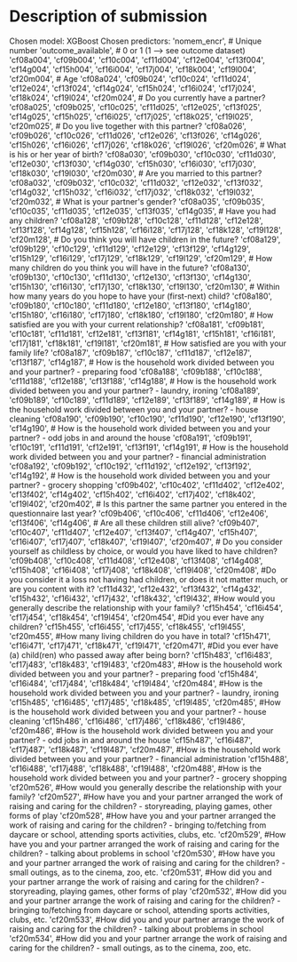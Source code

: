 # Description of submission

Chosen model: XGBoost
Chosen predictors:
'nomem_encr', # Unique number
'outcome_available', # 0 or 1 (1 --> see outcome dataset)
'cf08a004', 'cf09b004', 'cf10c004', 'cf11d004', 'cf12e004', 'cf13f004', 'cf14g004', 'cf15h004', 'cf16i004', 'cf17j004', 'cf18k004', 'cf19l004', 'cf20m004', # Age
'cf08a024', 'cf09b024', 'cf10c024', 'cf11d024', 'cf12e024', 'cf13f024', 'cf14g024', 'cf15h024', 'cf16i024', 'cf17j024', 'cf18k024', 'cf19l024', 'cf20m024', # Do you currently have a partner? 
'cf08a025', 'cf09b025', 'cf10c025', 'cf11d025', 'cf12e025', 'cf13f025', 'cf14g025', 'cf15h025', 'cf16i025', 'cf17j025', 'cf18k025', 'cf19l025', 'cf20m025', # Do you live together with this partner? 
'cf08a026', 'cf09b026', 'cf10c026', 'cf11d026', 'cf12e026', 'cf13f026', 'cf14g026', 'cf15h026', 'cf16i026', 'cf17j026', 'cf18k026', 'cf19l026', 'cf20m026', # What is his or her year of birth? 
'cf08a030', 'cf09b030', 'cf10c030', 'cf11d030', 'cf12e030', 'cf13f030', 'cf14g030', 'cf15h030', 'cf16i030', 'cf17j030', 'cf18k030', 'cf19l030', 'cf20m030', # Are you married to this partner? 
'cf08a032', 'cf09b032', 'cf10c032', 'cf11d032', 'cf12e032', 'cf13f032', 'cf14g032', 'cf15h032', 'cf16i032', 'cf17j032', 'cf18k032', 'cf19l032', 'cf20m032', # What is your partner's gender? 
'cf08a035', 'cf09b035', 'cf10c035', 'cf11d035', 'cf12e035', 'cf13f035', 'cf14g035', # Have you had any children? 
'cf08a128', 'cf09b128', 'cf10c128', 'cf11d128', 'cf12e128', 'cf13f128', 'cf14g128', 'cf15h128', 'cf16i128', 'cf17j128', 'cf18k128', 'cf19l128', 'cf20m128', # Do you think you will have children in the future? 
'cf08a129', 'cf09b129', 'cf10c129', 'cf11d129', 'cf12e129', 'cf13f129', 'cf14g129', 'cf15h129', 'cf16i129', 'cf17j129', 'cf18k129', 'cf19l129', 'cf20m129', # How many children do you think you will have in the future? 
'cf08a130', 'cf09b130', 'cf10c130', 'cf11d130', 'cf12e130', 'cf13f130', 'cf14g130', 'cf15h130', 'cf16i130', 'cf17j130', 'cf18k130', 'cf19l130', 'cf20m130', # Within how many years do you hope to have your (first-next) child? 
'cf08a180', 'cf09b180', 'cf10c180', 'cf11d180', 'cf12e180', 'cf13f180', 'cf14g180', 'cf15h180', 'cf16i180', 'cf17j180', 'cf18k180', 'cf19l180', 'cf20m180', # How satisfied are you with your current relationship? 
'cf08a181', 'cf09b181', 'cf10c181', 'cf11d181', 'cf12e181', 'cf13f181', 'cf14g181', 'cf15h181', 'cf16i181', 'cf17j181', 'cf18k181', 'cf19l181', 'cf20m181', # How satisfied are you with your family life? 
'cf08a187', 'cf09b187', 'cf10c187', 'cf11d187', 'cf12e187', 'cf13f187', 'cf14g187', # How is the household work divided between you and your partner? - preparing food 
'cf08a188', 'cf09b188', 'cf10c188', 'cf11d188', 'cf12e188', 'cf13f188', 'cf14g188', # How is the household work divided between you and your partner? - laundry, ironing 
'cf08a189', 'cf09b189', 'cf10c189', 'cf11d189', 'cf12e189', 'cf13f189', 'cf14g189', # How is the household work divided between you and your partner? - house cleaning 
'cf08a190', 'cf09b190', 'cf10c190', 'cf11d190', 'cf12e190', 'cf13f190', 'cf14g190', # How is the household work divided between you and your partner? - odd jobs in and around the house 
'cf08a191', 'cf09b191', 'cf10c191', 'cf11d191', 'cf12e191', 'cf13f191', 'cf14g191', # How is the household work divided between you and your partner? - financial administration 
'cf08a192', 'cf09b192', 'cf10c192', 'cf11d192', 'cf12e192', 'cf13f192', 'cf14g192', # How is the household work divided between you and your partner? - grocery shopping 
'cf09b402', 'cf10c402', 'cf11d402', 'cf12e402', 'cf13f402', 'cf14g402', 'cf15h402', 'cf16i402', 'cf17j402', 'cf18k402', 'cf19l402', 'cf20m402', # Is this partner the same partner you entered in the questionnaire last year? 
'cf09b406', 'cf10c406', 'cf11d406', 'cf12e406', 'cf13f406', 'cf14g406', # Are all these children still alive? 
'cf09b407', 'cf10c407', 'cf11d407', 'cf12e407', 'cf13f407', 'cf14g407', 'cf15h407', 'cf16i407', 'cf17j407', 'cf18k407', 'cf19l407', 'cf20m407', # Do you consider yourself as childless by choice, or would you have liked to have children? 
'cf09b408', 'cf10c408', 'cf11d408', 'cf12e408', 'cf13f408', 'cf14g408', 'cf15h408', 'cf16i408', 'cf17j408', 'cf18k408', 'cf19l408', 'cf20m408', #Do you consider it a loss not having had children, or does it not matter much, or are you content with it?
'cf11d432', 'cf12e432', 'cf13f432', 'cf14g432', 'cf15h432', 'cf16i432', 'cf17j432', 'cf18k432', 'cf19l432', #How would you generally describe the relationship with your family?
'cf15h454', 'cf16i454', 'cf17j454', 'cf18k454', 'cf19l454', 'cf20m454', #Did you ever have any children?
'cf15h455', 'cf16i455', 'cf17j455', 'cf18k455', 'cf19l455', 'cf20m455', #How many living children do you have in total?
'cf15h471', 'cf16i471', 'cf17j471', 'cf18k471', 'cf19l471', 'cf20m471', #Did you ever have (a) child(ren) who passed away after being born?
'cf15h483', 'cf16i483', 'cf17j483', 'cf18k483', 'cf19l483', 'cf20m483', #How is the household work divided between you and your partner? - preparing food
'cf15h484', 'cf16i484', 'cf17j484', 'cf18k484', 'cf19l484', 'cf20m484', #How is the household work divided between you and your partner? - laundry, ironing
'cf15h485', 'cf16i485', 'cf17j485', 'cf18k485', 'cf19l485', 'cf20m485', #How is the household work divided between you and your partner? - house cleaning
'cf15h486', 'cf16i486', 'cf17j486', 'cf18k486', 'cf19l486', 'cf20m486', #How is the household work divided between you and your partner? - odd jobs in and around the house
'cf15h487', 'cf16i487', 'cf17j487', 'cf18k487', 'cf19l487', 'cf20m487', #How is the household work divided between you and your partner? - financial administration
'cf15h488', 'cf16i488', 'cf17j488', 'cf18k488', 'cf19l488', 'cf20m488', #How is the household work divided between you and your partner? - grocery shopping
'cf20m526', #How would you generally describe the relationship with your family?
'cf20m527', #How have you and your partner arranged the work of raising and caring for the children? - storyreading, playing games, other forms of play
'cf20m528', #How have you and your partner arranged the work of raising and caring for the children? - bringing to/fetching from daycare or school, attending sports activities, clubs, etc.
'cf20m529', #How have you and your partner arranged the work of raising and caring for the children? - talking about problems in school
'cf20m530', #How have you and your partner arranged the work of raising and caring for the children? - small outings, as to the cinema, zoo, etc.
'cf20m531', #How did you and your partner arrange the work of raising and caring for the children? - storyreading, playing games, other forms of play
'cf20m532', #How did you and your partner arrange the work of raising and caring for the children? - bringing to/fetching from daycare or school, attending sports activities, clubs, etc.
'cf20m533', #How did you and your partner arrange the work of raising and caring for the children? - talking about problems in school
'cf20m534', #How did you and your partner arrange the work of raising and caring for the children? - small outings, as to the cinema, zoo, etc.
